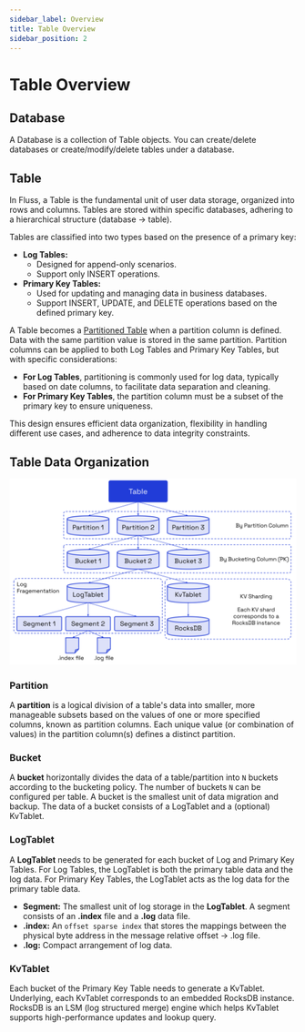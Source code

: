 ```yaml
---
sidebar_label: Overview
title: Table Overview
sidebar_position: 2
---
```


<!--
 Licensed to the Apache Software Foundation (ASF) under one
 or more contributor license agreements.  See the NOTICE file
 distributed with this work for additional information
 regarding copyright ownership.  The ASF licenses this file
 to you under the Apache License, Version 2.0 (the
 "License"); you may not use this file except in compliance
 with the License.  You may obtain a copy of the License at

      http://www.apache.org/licenses/LICENSE-2.0

 Unless required by applicable law or agreed to in writing, software
 distributed under the License is distributed on an "AS IS" BASIS,
 WITHOUT WARRANTIES OR CONDITIONS OF ANY KIND, either express or implied.
 See the License for the specific language governing permissions and
 limitations under the License.
-->

# Table Overview

## Database
A Database is a collection of Table objects. You can create/delete databases or create/modify/delete tables under a database.

## Table
In Fluss, a Table is the fundamental unit of user data storage, organized into rows and columns. Tables are stored within specific databases, adhering to a hierarchical structure (database -> table).

Tables are classified into two types based on the presence of a primary key:
- **Log Tables:**
  - Designed for append-only scenarios.
  - Support only INSERT operations.
- **Primary Key Tables:**
  - Used for updating and managing data in business databases.
  - Support INSERT, UPDATE, and DELETE operations based on the defined primary key.

A Table becomes a [Partitioned Table](table-design/data-distribution/partitioning.md) when a partition column is defined. Data with the same partition value is stored in the same partition. Partition columns can be applied to both Log Tables and Primary Key Tables, but with specific considerations:
- **For Log Tables**, partitioning is commonly used for log data, typically based on date columns, to facilitate data separation and cleaning.
- **For Primary Key Tables**, the partition column must be a subset of the primary key to ensure uniqueness.

This design ensures efficient data organization, flexibility in handling different use cases, and adherence to data integrity constraints.

## Table Data Organization

![Table Data Organization](../assets/data_organization.png)


### Partition
A **partition** is a logical division of a table's data into smaller, more manageable subsets based on the values of one or more specified columns, known as partition columns.
Each unique value (or combination of values) in the partition column(s) defines a distinct partition.


### Bucket
A **bucket** horizontally divides the data of a table/partition into `N` buckets according to the bucketing policy.
The number of buckets `N` can be configured per table. A bucket is the smallest unit of data migration and backup.
The data of a bucket consists of a LogTablet and a (optional) KvTablet.

### LogTablet
A **LogTablet** needs to be generated for each bucket of Log and Primary Key Tables.
For Log Tables, the LogTablet is both the primary table data and the log data. For Primary Key Tables, the LogTablet acts
as the log data for the primary table data.
- **Segment:** The smallest unit of log storage in the **LogTablet**. A segment consists of an **.index** file and a **.log** data file.
- **.index:** An `offset sparse index` that stores the mappings between the physical byte address in the message relative offset -> .log file.
- **.log:** Compact arrangement of log data.

### KvTablet
Each bucket of the Primary Key Table needs to generate a KvTablet. Underlying, each KvTablet corresponds to an embedded RocksDB instance. RocksDB is an LSM (log structured merge) engine which helps KvTablet supports high-performance updates and lookup query.
